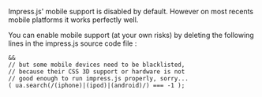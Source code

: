 Impress.js' mobile support is disabled by default. However on most recents mobile platforms it works perfectly well.  
  
You can enable mobile support (at your own risks) by deleting the following lines in the impress.js source code
file :  
 
    &&  
    // but some mobile devices need to be blacklisted,  
    // because their CSS 3D support or hardware is not  
    // good enough to run impress.js properly, sorry...  
    ( ua.search(/(iphone)|(ipod)|(android)/) === -1 );